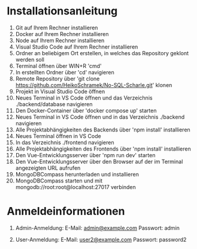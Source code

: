 # Installationsanleitung
1. Git auf Ihrem Rechner installieren
2. Docker auf Ihrem Rechner installieren
3. Node auf Ihrem Rechner installieren
4. Visual Studio Code auf Ihrem Rechner installieren
5. Ordner an beliebigem Ort erstellen, in welches das Repository geklont werden soll
6. Terminal öffnen über WIN+R 'cmd'
7. In erstellten Ordner über 'cd' navigieren
8. Remote Repository über 'git clone https://github.com/HeikoSchramek/No-SQL-Scharle.git' klonen
9. Projekt in Visual Studio Code öffnen
10. Neues Terminal in VS Code öffnen und das Verzeichnis ./backend/database navigieren  
11. Den Docker-Container über 'docker compose up' starten
12. Neues Terminal in VS Code öffnen und in das Verzeichnis ./backend navigieren
13. Alle Projektabhängigkeiten des Backends über 'npm install' installieren
14. Neues Terminal öffnen in VS Code
15. In das Verzeichnis ./frontend navigieren
16. Alle Projektabhängigkeiten des Frontends über 'npm install' installieren
17. Den Vue-Entwicklungsserver über 'npm run dev' starten
18. Den Vue-Entwicklungsserver über den Browser auf der im Terminal angezeigten URL aufrufen
19. MongoDBCompass herunterladen und installieren
20. MongoDBCompass starten und mit mongodb://root:root@localhost:27017 verbinden

# Anmeldeinformationen
1. Admin-Anmeldung:
    E-Mail: admin@example.com
    Passwort: admin

2. User-Anmeldung:
     E-Mail: user2@example.com
    Passwort: password2

